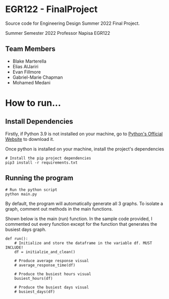 # EGR122 - FinalProject
Source code for Engineering Design Summer 2022 Final Project.

Summer Semester 2022
Professor Napisa
EGR122

## Team Members
- Blake Marterella
- Elias AlJariri
- Evan Fillmore
- Gabriel-Marie Chapman
- Mohamed Medani

# How to run...
## Install Dependencies
Firstly, if Python 3.9 is not installed on your machine, go to [Python's Official Website](python.org/downloads/release/python-3913/) to download it.

Once python is installed on your machine, install the project's dependencies
```shell
# Install the pip project dependencies 
pip3 install -r requirements.txt
```

## Running the program
```shell
# Run the python script
python main.py
```

By default, the program will automatically generate all 3 graphs. To isolate a graph, comment out methods in the main functions.

Shown below is the main (run) function. In the sample code provided, I commented out every function except for the function that generates the busiest days graph.
```shell
def run():
    # Initialize and store the dataframe in the variable df. MUST INCLUDE!
    df = initialzie_and_clean()
    
    # Produce average response visual
    # average_response_time(df)
    
    # Produce the busiest hours visual
    busiest_hours(df)
    
    # Produce the busiest days visual
    # busiest_days(df)
```